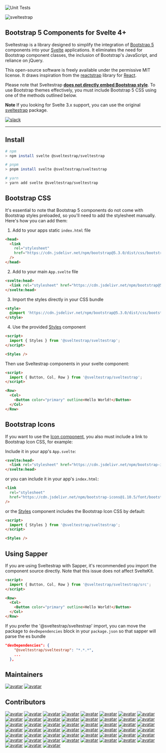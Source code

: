![Unit Tests](https://github.com/Sveltestrap/sveltestrap/actions/workflows/unit.yml/badge.svg)

![sveltestrap](https://github.com/sveltestrap/sveltestrap/assets/1918732/9e00bb52-01ac-44ba-a79e-46922fcdfea6)
## Bootstrap 5 Components for Svelte 4+

Sveltestrap is a library designed to simplify the integration of [Bootstrap 5](https://getbootstrap.com) components into your [Svelte](https://svelte.dev) applications. It eliminates the need for Bootstrap component classes, the inclusion of Bootstrap's JavaScript, and reliance on jQuery.

This open-source software is freely available under the permissive MIT license. It draws inspiration from the [reactstrap](https://reactstrap.github.io/?path=/story/home-installation--page) library for [React](https://react.dev/).

Please note that Sveltestrap <u>**does not directly embed Bootstrap style**</u>. To use Bootstrap themes effectively, you must include Bootstrap 5 CSS using one of the methods outlined below.

**Note**
If you looking for Svelte 3.x support, you can use the original [sveltestrap](https://github.com/bestguy/sveltestrap) package.

[![slack](https://img.shields.io/badge/Slack-4A154B?style=for-the-badge&logo=slack&bgColor=black&logoColor=white)](https://join.slack.com/t/sveltestrap/shared_invite/zt-28y9c8a8k-6~9UI~26Cx7pF1JKeQZPyA)

---

## Install

```bash
# npm
> npm install svelte @sveltestrap/sveltestrap

# pnpm
> pnpm install svelte @sveltestrap/sveltestrap

# yarn
> yarn add svelte @sveltestrap/sveltestrap
```

## Bootstrap CSS

It's essential to note that Bootstrap 5 components do not come with Bootstrap styles preloaded, so you'll need to add the stylesheet manually. Here's how you can add them:

1. Add to your apps static `index.html` file
```html
<head>
  <link
    rel="stylesheet"
    href="https://cdn.jsdelivr.net/npm/bootstrap@5.3.0/dist/css/bootstrap.min.css"
  />
</head>
```

2. Add to your main `App.svelte` file
```html
<svelte:head>
  <link rel="stylesheet" href="https://cdn.jsdelivr.net/npm/bootstrap@5.3.0/dist/css/bootstrap.min.css">
</svelte:head>
```

3. Import the styles directly in your CSS bundle

```html
<style>
  @import 'https://cdn.jsdelivr.net/npm/bootstrap@5.3.0/dist/css/bootstrap.min.css';
</style>
```

4. Use the provided [Styles](/?path=/docs/components-styles--docs) component

```html
<script>
  import { Styles } from '@sveltestrap/sveltestrap';
</script>

<Styles />
```

Then use Sveltestrap components in your svelte component:

```html
<script>
  import { Button, Col, Row } from '@sveltestrap/sveltestrap';
</script>

<Row>
  <Col>
    <Button color="primary" outline>Hello World!</Button>
  </Col>
</Row>
```

## Bootstrap Icons

If you want to use the [Icon component](https://sveltestrap.js.org/?path=/story/components--icon),
you also must include a link to Bootstrap Icon CSS, for example:

Include it in your app's `App.svelte`:

```html
<svelte:head>
  <link rel="stylesheet" href="https://cdn.jsdelivr.net/npm/bootstrap-icons@1.10.5/font/bootstrap-icons.css">
</svelte:head>
```

or you can include it in your app's `index.html`:

```html
<link
  rel="stylesheet"
  href="https://cdn.jsdelivr.net/npm/bootstrap-icons@1.10.5/font/bootstrap-icons.css"
/>
```

or the [Styles](https://sveltestrap.js.org/?path=/story/components--styles) component includes the Bootstrap Icon CSS by default:

```html
<script>
  import { Styles } from '@sveltestrap/sveltestrap';
</script>

<Styles />
```

## Using Sapper

If you are using Sveltestrap with Sapper, it's recommended you import the component source directly.
Note that this issue does not affect SvelteKit.

```html
<script>
  import { Button, Col, Row } from '@sveltestrap/sveltestrap/src';
</script>

<Row>
  <Col>
    <Button color="primary" outline>Hello World!</Button>
  </Col>
</Row>
```

If you prefer the '@sveltestrap/sveltestrap' import, you can move the package to `devDependencies` block in your `package.json` so that sapper will parse the es bundle

```json
"devDependencies": {
    "@sveltestrap/sveltestrap": "*.*.*",
    ...
  },
```

## Maintainers
[![avatar](https://images.weserv.nl/?url=avatars.githubusercontent.com/u/1918732?v=4&h=48&w=48&fit=cover&mask=circle&maxage=5d)](https://github.com/dysfunc)
[![avatar](https://images.weserv.nl/?url=avatars.githubusercontent.com/u/405608?v=4&h=48&w=48&fit=cover&mask=circle&maxage=5d)](https://github.com/bestguy)

## Contributors
[![avatar](https://images.weserv.nl/?url=avatars.githubusercontent.com/u/145370889?v=4&h=48&w=48&fit=cover&mask=circle&maxage=5d)](https://github.com/msmauric)
[![avatar](https://images.weserv.nl/?url=avatars.githubusercontent.com/u/40482274?v=4&h=48&w=48&fit=cover&mask=circle&maxage=5d)](https://github.com/eddie0329)
[![avatar](https://images.weserv.nl/?url=avatars.githubusercontent.com/u/15244006?v=4&h=48&w=48&fit=cover&mask=circle&maxage=5d)](https://github.com/BlackFenix2)
[![avatar](https://images.weserv.nl/?url=avatars.githubusercontent.com/u/41120635?v=4&h=48&w=48&fit=cover&mask=circle&maxage=5d)](https://github.com/frederikhors)
[![avatar](https://images.weserv.nl/?url=avatars.githubusercontent.com/u/55523823?v=4&h=48&w=48&fit=cover&mask=circle&maxage=5d)](https://github.com/thomatha)
[![avatar](https://images.weserv.nl/?url=avatars.githubusercontent.com/u/13287984?v=4&h=48&w=48&fit=cover&mask=circle&maxage=5d)](https://github.com/mohe2015)
[![avatar](https://images.weserv.nl/?url=avatars.githubusercontent.com/u/305993?v=4&h=48&w=48&fit=cover&mask=circle&maxage=5d)](https://github.com/daytonlowell)
[![avatar](https://images.weserv.nl/?url=avatars.githubusercontent.com/in/29110?v=4&h=48&w=48&fit=cover&mask=circle&maxage=5d)](https://github.com/apps/dependabot)
[![avatar](https://images.weserv.nl/?url=avatars.githubusercontent.com/u/322311?v=4&h=48&w=48&fit=cover&mask=circle&maxage=5d)](https://github.com/benmccann)
[![avatar](https://images.weserv.nl/?url=avatars.githubusercontent.com/u/20725046?v=4&h=48&w=48&fit=cover&mask=circle&maxage=5d)](https://github.com/Renerick)
[![avatar](https://images.weserv.nl/?url=avatars.githubusercontent.com/u/28020151?v=4&h=48&w=48&fit=cover&mask=circle&maxage=5d)](https://github.com/rornic)
[![avatar](https://images.weserv.nl/?url=avatars.githubusercontent.com/u/26409015?v=4&h=48&w=48&fit=cover&mask=circle&maxage=5d)](https://github.com/DaniAcu)
[![avatar](https://images.weserv.nl/?url=avatars.githubusercontent.com/u/8082642?v=4&h=48&w=48&fit=cover&mask=circle&maxage=5d)](https://github.com/ladeiko)
[![avatar](https://images.weserv.nl/?url=avatars.githubusercontent.com/u/8957069?v=4&h=48&w=48&fit=cover&mask=circle&maxage=5d)](https://github.com/kaipaysen)
[![avatar](https://images.weserv.nl/?url=avatars.githubusercontent.com/u/140316503?v=4&h=48&w=48&fit=cover&mask=circle&maxage=5d)](https://github.com/dym-sh)
[![avatar](https://images.weserv.nl/?url=avatars.githubusercontent.com/u/1150472?v=4&h=48&w=48&fit=cover&mask=circle&maxage=5d)](https://github.com/GorbulasDev)
[![avatar](https://images.weserv.nl/?url=avatars.githubusercontent.com/u/552629?v=4&h=48&w=48&fit=cover&mask=circle&maxage=5d)](https://github.com/lovasoa)
[![avatar](https://images.weserv.nl/?url=avatars.githubusercontent.com/u/34311027?v=4&h=48&w=48&fit=cover&mask=circle&maxage=5d)](https://github.com/geoffreymugnier)
[![avatar](https://images.weserv.nl/?url=avatars.githubusercontent.com/u/342922?v=4&h=48&w=48&fit=cover&mask=circle&maxage=5d)](https://github.com/coyotte508)
[![avatar](https://images.weserv.nl/?url=avatars.githubusercontent.com/u/28934442?v=4&h=48&w=48&fit=cover&mask=circle&maxage=5d)](https://github.com/javajudt)
[![avatar](https://images.weserv.nl/?url=avatars.githubusercontent.com/u/50879193?v=4&h=48&w=48&fit=cover&mask=circle&maxage=5d)](https://github.com/demetrius-mp)
[![avatar](https://images.weserv.nl/?url=avatars.githubusercontent.com/u/47675451?v=4&h=48&w=48&fit=cover&mask=circle&maxage=5d)](https://github.com/deshartman)
[![avatar](https://images.weserv.nl/?url=avatars.githubusercontent.com/u/3946014?v=4&h=48&w=48&fit=cover&mask=circle&maxage=5d)](https://github.com/OJFord)
[![avatar](https://images.weserv.nl/?url=avatars.githubusercontent.com/u/26901342?v=4&h=48&w=48&fit=cover&mask=circle&maxage=5d)](https://github.com/mopeneko)
[![avatar](https://images.weserv.nl/?url=avatars.githubusercontent.com/u/9532377?v=4&h=48&w=48&fit=cover&mask=circle&maxage=5d)](https://github.com/baileyherbert)
[![avatar](https://images.weserv.nl/?url=avatars.githubusercontent.com/u/191226?v=4&h=48&w=48&fit=cover&mask=circle&maxage=5d)](https://github.com/ondrap)
[![avatar](https://images.weserv.nl/?url=avatars.githubusercontent.com/u/6368283?v=4&h=48&w=48&fit=cover&mask=circle&maxage=5d)](https://github.com/brocococonut)
[![avatar](https://images.weserv.nl/?url=avatars.githubusercontent.com/u/15998415?v=4&h=48&w=48&fit=cover&mask=circle&maxage=5d)](https://github.com/lgirma)
[![avatar](https://images.weserv.nl/?url=avatars.githubusercontent.com/u/4997633?v=4&h=48&w=48&fit=cover&mask=circle&maxage=5d)](https://github.com/grantyap)
[![avatar](https://images.weserv.nl/?url=avatars.githubusercontent.com/u/23123008?v=4&h=48&w=48&fit=cover&mask=circle&maxage=5d)](https://github.com/33KK)
[![avatar](https://images.weserv.nl/?url=avatars.githubusercontent.com/u/28984165?v=4&h=48&w=48&fit=cover&mask=circle&maxage=5d)](https://github.com/frantp)
[![avatar](https://images.weserv.nl/?url=avatars.githubusercontent.com/u/3984125?v=4&h=48&w=48&fit=cover&mask=circle&maxage=5d)](https://github.com/gryckelynck)
[![avatar](https://images.weserv.nl/?url=avatars.githubusercontent.com/u/6155705?v=4&h=48&w=48&fit=cover&mask=circle&maxage=5d)](https://github.com/davidroeca)
[![avatar](https://images.weserv.nl/?url=avatars.githubusercontent.com/u/562969?v=4&h=48&w=48&fit=cover&mask=circle&maxage=5d)](https://github.com/IAL32)
[![avatar](https://images.weserv.nl/?url=avatars.githubusercontent.com/u/65456722?v=4&h=48&w=48&fit=cover&mask=circle&maxage=5d)](https://github.com/Florian-Schoenherr)
[![avatar](https://images.weserv.nl/?url=avatars.githubusercontent.com/u/1134341?v=4&h=48&w=48&fit=cover&mask=circle&maxage=5d)](https://github.com/newbyca)
[![avatar](https://images.weserv.nl/?url=avatars.githubusercontent.com/u/60277151?v=4&h=48&w=48&fit=cover&mask=circle&maxage=5d)](https://github.com/ubersan)
[![avatar](https://images.weserv.nl/?url=avatars.githubusercontent.com/u/8332043?v=4&h=48&w=48&fit=cover&mask=circle&maxage=5d)](https://github.com/farskid)
[![avatar](https://images.weserv.nl/?url=avatars.githubusercontent.com/u/5259918?v=4&h=48&w=48&fit=cover&mask=circle&maxage=5d)](https://github.com/masrlinu)
[![avatar](https://images.weserv.nl/?url=avatars.githubusercontent.com/u/1515160?v=4&h=48&w=48&fit=cover&mask=circle&maxage=5d)](https://github.com/thecodejack)
[![avatar](https://images.weserv.nl/?url=avatars.githubusercontent.com/u/918405?v=4&h=48&w=48&fit=cover&mask=circle&maxage=5d)](https://github.com/nextinterfaces)
[![avatar](https://images.weserv.nl/?url=avatars.githubusercontent.com/u/38461562?v=4&h=48&w=48&fit=cover&mask=circle&maxage=5d)](https://github.com/jlith)
[![avatar](https://images.weserv.nl/?url=avatars.githubusercontent.com/u/385770?v=4&h=48&w=48&fit=cover&mask=circle&maxage=5d)](https://github.com/larryosborn)
[![avatar](https://images.weserv.nl/?url=avatars.githubusercontent.com/u/560312?v=4&h=48&w=48&fit=cover&mask=circle&maxage=5d)](https://github.com/TheBosZ)
[![avatar](https://images.weserv.nl/?url=avatars.githubusercontent.com/u/8826710?v=4&h=48&w=48&fit=cover&mask=circle&maxage=5d)](https://github.com/infanf)
[![avatar](https://images.weserv.nl/?url=avatars.githubusercontent.com/u/766828?v=4&h=48&w=48&fit=cover&mask=circle&maxage=5d)](https://github.com/RoryDuncan)
[![avatar](https://images.weserv.nl/?url=avatars.githubusercontent.com/u/11891837?v=4&h=48&w=48&fit=cover&mask=circle&maxage=5d)](https://github.com/splimter)
[![avatar](https://images.weserv.nl/?url=avatars.githubusercontent.com/u/2003039?v=4&h=48&w=48&fit=cover&mask=circle&maxage=5d)](https://github.com/glominashvili)
[![avatar](https://images.weserv.nl/?url=avatars.githubusercontent.com/u/16706735?v=4&h=48&w=48&fit=cover&mask=circle&maxage=5d)](https://github.com/urispmts)
[![avatar](https://images.weserv.nl/?url=avatars.githubusercontent.com/u/6674275?v=4&h=48&w=48&fit=cover&mask=circle&maxage=5d)](https://github.com/sebastienwarin)
[![avatar](https://images.weserv.nl/?url=avatars.githubusercontent.com/u/69360379?v=4&h=48&w=48&fit=cover&mask=circle&maxage=5d)](https://github.com/Inqnuam)
